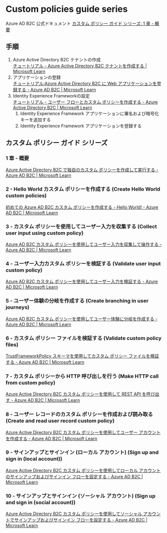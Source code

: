 # Custom policies guide series

 Azure AD B2C 公式ドキュメント [カスタム ポリシー ガイド シリーズ: 1 章 - 概要](https://learn.microsoft.com/ja-jp/azure/active-directory-b2c/custom-policies-series-overview) 


## 手順

1. Azure Active Directory B2C テナントの作成<br>
[チュートリアル - Azure Active Directory B2C テナントを作成する | Microsoft Learn](https://learn.microsoft.com/ja-jp/azure/active-directory-b2c/tutorial-create-tenant)
1. アプリケーションの登録<br>
[チュートリアル:Azure Active Directory B2C に Web アプリケーションを登録する - Azure AD B2C | Microsoft Learn](https://learn.microsoft.com/ja-jp/azure/active-directory-b2c/tutorial-register-applications?tabs=app-reg-ga)
1. Identity Experience Frameworkの設定<br>
[チュートリアル - ユーザー フローとカスタム ポリシーを作成する - Azure Active Directory B2C | Microsoft Learn](https://learn.microsoft.com/ja-jp/azure/active-directory-b2c/tutorial-create-user-flows?pivots=b2c-custom-policy)
   1. Identity Experience Framework アプリケーションに署名および暗号化キーを追加する
   2. Identity Experience Framework アプリケーションを登録する

## カスタム ポリシー ガイド シリーズ
### 1 章 - 概要
 
 [Azure Active Directory B2C で独自のカスタム ポリシーを作成して実行する - Azure AD B2C | Microsoft Learn](https://learn.microsoft.com/ja-jp/azure/active-directory-b2c/custom-policies-series-overview)

### 2 - Hello World カスタム ポリシーを作成する (Create Hello World custom policies)

 [初めての Azure AD B2C カスタム ポリシーを作成する - Hello World! - Azure AD B2C | Microsoft Learn](https://learn.microsoft.com/ja-jp/azure/active-directory-b2c/custom-policies-series-hello-world)

### 3 - カスタム ポリシーを使用してユーザー入力を収集する (Collect user input using custom policy)

 [Azure AD B2C カスタム ポリシーを使用してユーザー入力を収集して操作する - Azure AD B2C | Microsoft Learn](https://learn.microsoft.com/ja-jp/azure/active-directory-b2c/custom-policies-series-collect-user-input)

### 4 - ユーザー入力カスタム ポリシーを検証する (Validate user input custom policy)

 [Azure AD B2C カスタム ポリシーを使用してユーザー入力を検証する - Azure AD B2C | Microsoft Learn](https://learn.microsoft.com/ja-jp/azure/active-directory-b2c/custom-policies-series-validate-user-input)

### 5 - ユーザー体験の分岐を作成する (Create branching in user journeys)

 [Azure AD B2C カスタム ポリシーを使用してユーザー体験に分岐を作成する - Azure AD B2C | Microsoft Learn](https://learn.microsoft.com/ja-jp/azure/active-directory-b2c/custom-policies-series-branch-user-journey)

### 6 - カスタム ポリシー ファイルを検証する (Validate custom policy files)

 [TrustFrameworkPolicy スキーマを使用してカスタム ポリシー ファイルを検証する - Azure AD B2C | Microsoft Learn](https://learn.microsoft.com/ja-jp/azure/active-directory-b2c/custom-policies-series-install-xml-extensions)

### 7 - カスタム ポリシーから HTTP 呼び出しを行う (Make HTTP call from custom policy)

 [Azure Active Directory B2C カスタム ポリシーを使用して REST API を呼び出す - Azure AD B2C | Microsoft Learn](https://learn.microsoft.com/ja-jp/azure/active-directory-b2c/custom-policies-series-call-rest-api)

### 8 - ユーザー レコードのカスタム ポリシーを作成および読み取る (Create and read user record custom policy)

 [Azure Active Directory B2C カスタム ポリシーを使用してユーザー アカウントを作成する - Azure AD B2C | Microsoft Learn](https://learn.microsoft.com/ja-jp/azure/active-directory-b2c/custom-policies-series-store-user)

### 9 - サインアップとサインイン (ローカル アカウント) (Sign up and sign in (local account))

 [Azure Active Directory B2C カスタム ポリシーを使用してローカル アカウントのサインアップおよびサインイン フローを設定する - Azure AD B2C | Microsoft Learn](https://learn.microsoft.com/ja-jp/azure/active-directory-b2c/custom-policies-series-sign-up-or-sign-in)

### 10 - サインアップとサインイン (ソーシャル アカウント) (Sign up and sign in (social account))

 [Azure Active Directory B2C カスタム ポリシーを使用してソーシャル アカウントでサインアップおよびサインイン フローを設定する - Azure AD B2C | Microsoft Learn](https://learn.microsoft.com/ja-jp/azure/active-directory-b2c/custom-policies-series-sign-up-or-sign-in-federation)